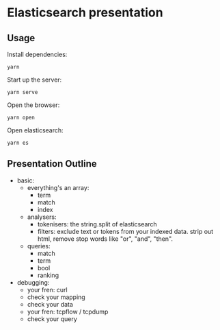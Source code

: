 # Elasticsearch presentation

## Usage

Install dependencies:
```
yarn
```

Start up the server:
```
yarn serve
```

Open the browser:
```
yarn open
```

Open elasticsearch:
```
yarn es
```

## Presentation Outline
- basic:
	- everything's an array:
		- term
		- match
		- index
	- analysers:
		- tokenisers: the string.split of elasticsearch
		- filters: exclude text or tokens from your indexed data. strip out html,
		remove stop words like "or", "and", "then".
	- queries:
		- match
		- term
		- bool
		- ranking
- debugging:
	- your fren: curl
	- check your mapping
	- check your data
	- your fren: tcpflow / tcpdump
	- check your query

